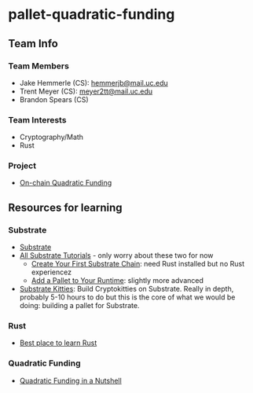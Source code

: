 # pallet-quadratic-funding

## Team Info

### Team Members

- Jake Hemmerle (CS): hemmerjb@mail.uc.edu
- Trent Meyer (CS): meyer2tt@mail.uc.edu
- Brandon Spears (CS)

### Team Interests

- Cryptography/Math
- Rust

### Project

- [On-chain Quadratic Funding](https://github.com/w3f/Grants-Program/blob/master/rfps/on-chain-quadratic-funding.md)

## Resources for learning

### Substrate


- [Substrate](https://substrate.dev/en/)
- [All Substrate Tutorials](https://substrate.dev/en/tutorials) - only worry about these two for now
  - [Create Your First Substrate Chain](https://substrate.dev/docs/en/tutorials/create-your-first-substrate-chain/): need Rust installed but no Rust experiencez
  - [Add a Pallet to Your Runtime](https://substrate.dev/docs/en/tutorials/add-a-pallet/): slightly more advanced
- [Substrate Kitties](https://substrate.dev/substrate-how-to-guides/docs/tutorials/Kitties/overview): Build Cryptokitties on Substrate. Really in depth, probably 5-10 hours to do but this is the core of what we would be doing: building a pallet for Substrate.

### Rust

- [Best place to learn Rust](https://www.rust-lang.org/learn)

### Quadratic Funding

- [Quadratic Funding in a Nutshell](https://ethgasstation.info/blog/quadratic-funding-in-a-nutshell/)
